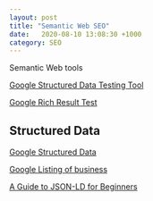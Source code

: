 ```yaml
---
layout: post
title: "Semantic Web SEO"
date:   2020-08-10 13:08:30 +1000
category: SEO
---
```


Semantic Web tools

<!--more-->

[Google Structured Data Testing Tool](https://search.google.com/structured-data/testing-tool)

[Google Rich Result Test](https://search.google.com/test/rich-results)

## Structured Data

[Google Structured Data](https://developers.google.com/search/docs/data-types/review-snippet#structured-data-type-definitions)

[Google Listing of business](https://www.google.com/business/)

[A Guide to JSON-LD for Beginners](https://moz.com/blog/json-ld-for-beginners)

<div class="fb-comment-embed" data-href="https://www.facebook.com/zuck/posts/10102577175875681?comment_id=1193531464007751&amp;reply_comment_id=654912701278942" data-include-parent="false" data-width=""></div>

